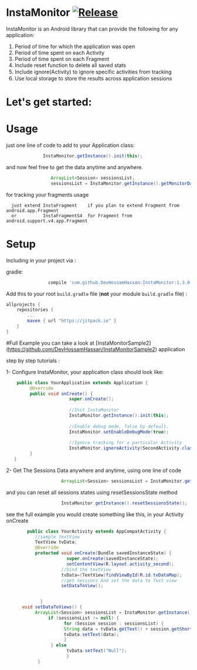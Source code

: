# InstaMonitor [![Release](https://jitpack.io/v/DevHossamHassan/InstaMonitor.svg)](https://jitpack.io/#DevHossamHassan/InstaMonitor)
InstaMonitor is an Android library that can provide the following for any application:

1. Period of time for which the application was open 
2. Period of time spent on each Activity 
3. Period of time spent on each Fragment 
4. Include reset function to delete all saved stats 
5. Include ignore(Activity) to ignore speciﬁc activities from tracking 
6. Use local storage to store the results across application sessions


# Let's get started:
 
# Usage

  just one line of code to add to your Application class:
   ```java
                 InstaMonitor.getInstance().init(this);
   ```

        
  and now feel free to get the data anytime and  anywhere.
   ```java
                    ArrayList<Session> sessionsList;
                    sessionsList = InstaMonitor.getInstance().getMonitorData();
   ```
  for tracking your fragments usage 
  
      just extend InstaFragment    if you plan to extend Fragment from android.app.Fragment
      or          InstaFragmentS4  for Fragment from android.support.v4.app.Fragment
      


# Setup
  Including in your project via :

   gradle:
```gradle
                compile 'com.github.DevHossamHassan:InstaMonitor:1.3.0'
```
  
Add this to your root `build.gradle` file (**not** your module `build.gradle` file) :
    
```gradle
allprojects {
    repositories {
        ...
        maven { url "https://jitpack.io" }
    }
}
```

#Full Example 
   you can take a look at  [InstaMonitorSample2] (https://github.com/DevHossamHassan/InstaMonitorSample2) application 
   
   
   step by step tutorials :
   
  1- Configure InstaMonitor,
      your application class should look like:
  ```java
      public class YourApplication extends Application {
           @Override
           public void onCreate() {
                          super.onCreate();
        
                          //Init InstaMonitor
                          InstaMonitor.getInstance().init(this);
        
                          //Enable debug mode, false by default.
                          InstaMonitor.setEnableDebugMode(true);
        
                          //Ignore tracking for a particular Activity
                          InstaMonitor.ignoreActivity(SecondActivity.class);
           }
     }
   ```

  2- Get The Sessions Data anywhere and anytime,
   using one line of code 
   ```java
                        ArrayList<Session> sessionsList = InstaMonitor.getInstance().getMonitorData();
   ```
   and you can reset all sessions states using resetSessionsState method 
   ```java
                        InstaMonitor.getInstance().resetSessionsState();
   ```
 see the full example you would create something like this,
        in your Activity onCreate 
        
 ```java
         public class YourActivity extends AppCompatActivity {
            //sample textView 
            TextView tvData;
            @Override
            protected void onCreate(Bundle savedInstanceState) {
                        super.onCreate(savedInstanceState);
                        setContentView(R.layout.activity_second);
                      //bind the textView 
                      tvData=(TextView)findViewById(R.id.tvDataMap);
                      //get Sessions And set the data to Text view
                      setDataToView();


              }
       void setDataToViews() {
            ArrayList<Session> sessionsList = InstaMonitor.getInstance().getMonitorData();
                 if (sessionsList != null) {
                       for (Session session : sessionsList) {
                       String data = tvData.getText() + session.getShortName() + "\t" + session.getTime()+"\n";
                       tvData.setText(data);
                       }
                  } else
                        tvData.setText("Null");
                        }
             }
      
```
